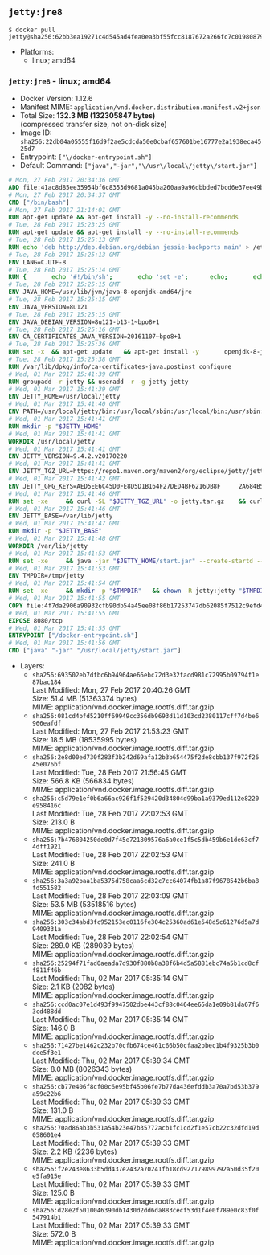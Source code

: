 ## `jetty:jre8`

```console
$ docker pull jetty@sha256:62bb3ea19271c4d545ad4fea0ea3bf55fcc8187672a266fc7c019808799f4687
```

-	Platforms:
	-	linux; amd64

### `jetty:jre8` - linux; amd64

-	Docker Version: 1.12.6
-	Manifest MIME: `application/vnd.docker.distribution.manifest.v2+json`
-	Total Size: **132.3 MB (132305847 bytes)**  
	(compressed transfer size, not on-disk size)
-	Image ID: `sha256:22db04a05555f16d9f2ae5cdcda50e0cbaf657601be16777e2a1938eca4525d7`
-	Entrypoint: `["\/docker-entrypoint.sh"]`
-	Default Command: `["java","-jar","\/usr\/local\/jetty\/start.jar"]`

```dockerfile
# Mon, 27 Feb 2017 20:34:36 GMT
ADD file:41ac8d85ee35954bf6c8353d9681a045ba260aa9a96dbbded7bcd6e37ee49bea in / 
# Mon, 27 Feb 2017 20:34:37 GMT
CMD ["/bin/bash"]
# Mon, 27 Feb 2017 21:14:01 GMT
RUN apt-get update && apt-get install -y --no-install-recommends 		ca-certificates 		curl 		wget 	&& rm -rf /var/lib/apt/lists/*
# Tue, 28 Feb 2017 15:23:25 GMT
RUN apt-get update && apt-get install -y --no-install-recommends 		bzip2 		unzip 		xz-utils 	&& rm -rf /var/lib/apt/lists/*
# Tue, 28 Feb 2017 15:25:13 GMT
RUN echo 'deb http://deb.debian.org/debian jessie-backports main' > /etc/apt/sources.list.d/jessie-backports.list
# Tue, 28 Feb 2017 15:25:13 GMT
ENV LANG=C.UTF-8
# Tue, 28 Feb 2017 15:25:14 GMT
RUN { 		echo '#!/bin/sh'; 		echo 'set -e'; 		echo; 		echo 'dirname "$(dirname "$(readlink -f "$(which javac || which java)")")"'; 	} > /usr/local/bin/docker-java-home 	&& chmod +x /usr/local/bin/docker-java-home
# Tue, 28 Feb 2017 15:25:15 GMT
ENV JAVA_HOME=/usr/lib/jvm/java-8-openjdk-amd64/jre
# Tue, 28 Feb 2017 15:25:15 GMT
ENV JAVA_VERSION=8u121
# Tue, 28 Feb 2017 15:25:15 GMT
ENV JAVA_DEBIAN_VERSION=8u121-b13-1~bpo8+1
# Tue, 28 Feb 2017 15:25:16 GMT
ENV CA_CERTIFICATES_JAVA_VERSION=20161107~bpo8+1
# Tue, 28 Feb 2017 15:25:36 GMT
RUN set -x 	&& apt-get update 	&& apt-get install -y 		openjdk-8-jre-headless="$JAVA_DEBIAN_VERSION" 		ca-certificates-java="$CA_CERTIFICATES_JAVA_VERSION" 	&& rm -rf /var/lib/apt/lists/* 	&& [ "$JAVA_HOME" = "$(docker-java-home)" ]
# Tue, 28 Feb 2017 15:25:38 GMT
RUN /var/lib/dpkg/info/ca-certificates-java.postinst configure
# Wed, 01 Mar 2017 15:41:39 GMT
RUN groupadd -r jetty && useradd -r -g jetty jetty
# Wed, 01 Mar 2017 15:41:39 GMT
ENV JETTY_HOME=/usr/local/jetty
# Wed, 01 Mar 2017 15:41:40 GMT
ENV PATH=/usr/local/jetty/bin:/usr/local/sbin:/usr/local/bin:/usr/sbin:/usr/bin:/sbin:/bin
# Wed, 01 Mar 2017 15:41:41 GMT
RUN mkdir -p "$JETTY_HOME"
# Wed, 01 Mar 2017 15:41:41 GMT
WORKDIR /usr/local/jetty
# Wed, 01 Mar 2017 15:41:41 GMT
ENV JETTY_VERSION=9.4.2.v20170220
# Wed, 01 Mar 2017 15:41:41 GMT
ENV JETTY_TGZ_URL=https://repo1.maven.org/maven2/org/eclipse/jetty/jetty-home/9.4.2.v20170220/jetty-home-9.4.2.v20170220.tar.gz
# Wed, 01 Mar 2017 15:41:42 GMT
ENV JETTY_GPG_KEYS=AED5EE6C45D0FE8D5D1B164F27DED4BF6216DB8F 	2A684B57436A81FA8706B53C61C3351A438A3B7D 	5989BAF76217B843D66BE55B2D0E1FB8FE4B68B4 	B59B67FD7904984367F931800818D9D68FB67BAC 	BFBB21C246D7776836287A48A04E0C74ABB35FEA 	8B096546B1A8F02656B15D3B1677D141BCF3584D
# Wed, 01 Mar 2017 15:41:46 GMT
RUN set -xe 	&& curl -SL "$JETTY_TGZ_URL" -o jetty.tar.gz 	&& curl -SL "$JETTY_TGZ_URL.asc" -o jetty.tar.gz.asc 	&& export GNUPGHOME="$(mktemp -d)" 	&& for key in $JETTY_GPG_KEYS; do 		gpg --keyserver ha.pool.sks-keyservers.net --recv-keys "$key"; done 	&& gpg --batch --verify jetty.tar.gz.asc jetty.tar.gz 	&& rm -r "$GNUPGHOME" 	&& tar -xvf jetty.tar.gz --strip-components=1 	&& sed -i '/jetty-logging/d' etc/jetty.conf 	&& rm jetty.tar.gz* 	&& rm -rf /tmp/hsperfdata_root
# Wed, 01 Mar 2017 15:41:46 GMT
ENV JETTY_BASE=/var/lib/jetty
# Wed, 01 Mar 2017 15:41:47 GMT
RUN mkdir -p "$JETTY_BASE"
# Wed, 01 Mar 2017 15:41:48 GMT
WORKDIR /var/lib/jetty
# Wed, 01 Mar 2017 15:41:53 GMT
RUN set -xe 	&& java -jar "$JETTY_HOME/start.jar" --create-startd --add-to-start="server,http,deploy,jsp,jstl,ext,resources,websocket,setuid" 	&& chown -R jetty:jetty "$JETTY_BASE" 	&& rm -rf /tmp/hsperfdata_root
# Wed, 01 Mar 2017 15:41:53 GMT
ENV TMPDIR=/tmp/jetty
# Wed, 01 Mar 2017 15:41:54 GMT
RUN set -xe 	&& mkdir -p "$TMPDIR" 	&& chown -R jetty:jetty "$TMPDIR"
# Wed, 01 Mar 2017 15:41:55 GMT
COPY file:4f7da2906a90932cfb90db54a45ee08f86b17253747db62085f7512c9efd46ad in / 
# Wed, 01 Mar 2017 15:41:55 GMT
EXPOSE 8080/tcp
# Wed, 01 Mar 2017 15:41:55 GMT
ENTRYPOINT ["/docker-entrypoint.sh"]
# Wed, 01 Mar 2017 15:41:56 GMT
CMD ["java" "-jar" "/usr/local/jetty/start.jar"]
```

-	Layers:
	-	`sha256:693502eb7dfbc6b94964ae66ebc72d3e32facd981c72995b09794f1e87bac184`  
		Last Modified: Mon, 27 Feb 2017 20:40:26 GMT  
		Size: 51.4 MB (51363374 bytes)  
		MIME: application/vnd.docker.image.rootfs.diff.tar.gzip
	-	`sha256:081cd4bfd5210ff69949cc356db9693d11d103cd2380117cff7d4be6966eafdf`  
		Last Modified: Mon, 27 Feb 2017 21:53:23 GMT  
		Size: 18.5 MB (18535995 bytes)  
		MIME: application/vnd.docker.image.rootfs.diff.tar.gzip
	-	`sha256:2e8d00ed730f283f3b242d69afa12b3b654475f2de8cbb137f972f2645e076bf`  
		Last Modified: Tue, 28 Feb 2017 21:56:45 GMT  
		Size: 566.8 KB (566834 bytes)  
		MIME: application/vnd.docker.image.rootfs.diff.tar.gzip
	-	`sha256:c5d79e1ef0b6a66ac926f1f529420d34804d99ba1a9379ed112e8220e958416c`  
		Last Modified: Tue, 28 Feb 2017 22:02:53 GMT  
		Size: 213.0 B  
		MIME: application/vnd.docker.image.rootfs.diff.tar.gzip
	-	`sha256:7b476804250de0d7f45e721809576a6a0ce1f5c5db459b6e1de63cf74dff1921`  
		Last Modified: Tue, 28 Feb 2017 22:02:53 GMT  
		Size: 241.0 B  
		MIME: application/vnd.docker.image.rootfs.diff.tar.gzip
	-	`sha256:3a3a92baa1ba5375d758caa6cd32c7cc64074fb1a87f9678542b6ba8fd551582`  
		Last Modified: Tue, 28 Feb 2017 22:03:09 GMT  
		Size: 53.5 MB (53518516 bytes)  
		MIME: application/vnd.docker.image.rootfs.diff.tar.gzip
	-	`sha256:303c34abd3fc952153ec0116fe304c25360ad61e548d5c61276d5a7d9409331a`  
		Last Modified: Tue, 28 Feb 2017 22:02:54 GMT  
		Size: 289.0 KB (289039 bytes)  
		MIME: application/vnd.docker.image.rootfs.diff.tar.gzip
	-	`sha256:25294f71fad0aeada7d930f880b8a38f6b4d5a5881ebc74a5b1cd8cff811f46b`  
		Last Modified: Thu, 02 Mar 2017 05:35:14 GMT  
		Size: 2.1 KB (2082 bytes)  
		MIME: application/vnd.docker.image.rootfs.diff.tar.gzip
	-	`sha256:ccd0ac07e1d493f9947502dbe443cf88c0464ee65da1e09b81da67f63cd488dd`  
		Last Modified: Thu, 02 Mar 2017 05:35:14 GMT  
		Size: 146.0 B  
		MIME: application/vnd.docker.image.rootfs.diff.tar.gzip
	-	`sha256:71427be1462c232b70cfb674ce461c66b50cfaa2bbec1b4f9325b3b0dce5f3e1`  
		Last Modified: Thu, 02 Mar 2017 05:39:34 GMT  
		Size: 8.0 MB (8026343 bytes)  
		MIME: application/vnd.docker.image.rootfs.diff.tar.gzip
	-	`sha256:cb77e406f8cf00c6e95bf45b06fe7b77da436efddb3a70a7bd53b379a59c22b6`  
		Last Modified: Thu, 02 Mar 2017 05:39:33 GMT  
		Size: 131.0 B  
		MIME: application/vnd.docker.image.rootfs.diff.tar.gzip
	-	`sha256:70ad86ab3b531a54b23e47b35772acb1fc1cd2f1e57cb22c32dfd19d058601e4`  
		Last Modified: Thu, 02 Mar 2017 05:39:33 GMT  
		Size: 2.2 KB (2236 bytes)  
		MIME: application/vnd.docker.image.rootfs.diff.tar.gzip
	-	`sha256:f2e243e8633b5dd437e2432a70241fb18cd927179899792a50d35f20e5fa915e`  
		Last Modified: Thu, 02 Mar 2017 05:39:33 GMT  
		Size: 125.0 B  
		MIME: application/vnd.docker.image.rootfs.diff.tar.gzip
	-	`sha256:d28e2f5010046390db1430d2dd6da883cecf53d1f4e0f789e0c83f0f547914b1`  
		Last Modified: Thu, 02 Mar 2017 05:39:33 GMT  
		Size: 572.0 B  
		MIME: application/vnd.docker.image.rootfs.diff.tar.gzip
